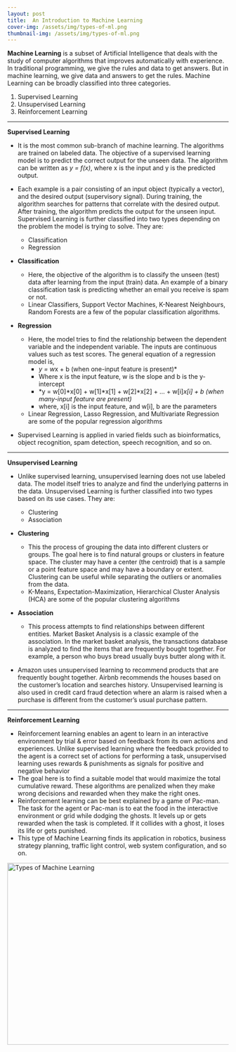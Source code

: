 ```yaml
---
layout: post
title:  An Introduction to Machine Learning
cover-img: /assets/img/types-of-ml.png
thumbnail-img: /assets/img/types-of-ml.png
---
```

**Machine Learning** is a subset of Artificial Intelligence that deals with the study of computer algorithms that improves automatically with experience. In traditional programming, we give the rules and data to get answers. But in machine learning, we give data and answers to get the rules. Machine Learning can be broadly classified into three categories.
1. Supervised Learning
2. Unsupervised Learning
3. Reinforcement Learning

---

**Supervised Learning**
* It is the most common sub-branch of machine learning. The algorithms are trained on labeled data. The objective of a supervised learning model is to predict the correct output for the unseen data. The algorithm can be written as *y = f(x)*, where x is the input and y is the predicted output.
* Each example is a pair consisting of an input object (typically a vector), and the desired output (supervisory signal). During training, the algorithm searches for patterns that correlate with the desired output. After training, the algorithm predicts the output for the unseen input. Supervised Learning is further classified into two types depending on the problem the model is trying to solve. They are:
    * Classification
    * Regression
    
* **Classification**
    * Here, the objective of the algorithm is to classify the unseen (test) data after learning from the input (train) data. An example of a binary classification task is predicting whether an email you receive is spam or not.
    * Linear Classifiers, Support Vector Machines, K-Nearest Neighbours, Random Forests are a few of the popular classification algorithms.
    
* **Regression**
    * Here, the model tries to find the relationship between the dependent variable and the independent variable. The inputs are continuous values such as test scores. The general equation of a regression model is,
        * *y = w*x + b (when one-input feature is present)*
        * Where x is the input feature, w is the slope and b is the y-intercept
        * *y = w[0]*x[0] + w[1]*x[1] + w[2]*x[2] + … + w[i]*x[i] + b (when many-input feature are present)*
        * where, x[i] is the input feature, and w[i], b are the parameters
    * Linear Regression, Lasso Regression, and Multivariate Regression are some of the popular regression algorithms
* Supervised Learning is applied in varied fields such as bioinformatics, object recognition, spam detection, speech recognition, and so on.

---

**Unsupervised Learning**
* Unlike supervised learning, unsupervised learning does not use labeled data. The model itself tries to analyze and find the underlying patterns in the data. Unsupervised Learning is further classified into two types based on its use cases. They are:
    * Clustering
    * Association
    
* **Clustering**
    * This the process of grouping the data into different clusters or groups. The goal here is to find natural groups or clusters in feature space. The cluster may have a center (the centroid) that is a sample or a point feature space and may have a boundary or extent. Clustering can be useful while separating the outliers or anomalies from the data.
    * K-Means, Expectation-Maximization, Hierarchical Cluster Analysis (HCA) are some of the popular clustering algorithms
    
* **Association**
    * This process attempts to find relationships between different entities. Market Basket Analysis is a classic example of the association. In the market basket analysis, the transactions database is analyzed to find the items that are frequently bought together. For example, a person who buys bread usually buys butter along with it.
* Amazon uses unsupervised learning to recommend products that are frequently bought together. Airbnb recommends the houses based on the customer’s location and searches history. Unsupervised learning is also used in credit card fraud detection where an alarm is raised when a purchase is different from the customer’s usual purchase pattern.

---

**Reinforcement Learning**
* Reinforcement learning enables an agent to learn in an interactive environment by trial & error based on feedback from its own actions and experiences. Unlike supervised learning where the feedback provided to the agent is a correct set of actions for performing a task, unsupervised learning uses rewards & punishments as signals for positive and negative behavior
* The goal here is to find a suitable model that would maximize the total cumulative reward. These algorithms are penalized when they make wrong decisions and rewarded when they make the right ones.
* Reinforcement learning can be best explained by a game of Pac-man. The task for the agent or Pac-man is to eat the food in the interactive environment or grid while dodging the ghosts. It levels up or gets rewarded when the task is completed. If it collides with a ghost, it loses its life or gets punished.
* This type of Machine Learning finds its application in robotics, business strategy planning, traffic light control, web system configuration, and so on.

<img src="https://miro.medium.com/max/1204/0*-068ud_-o3ajwq_z.jpg" alt="Types of Machine Learning" width="602" height="414">
